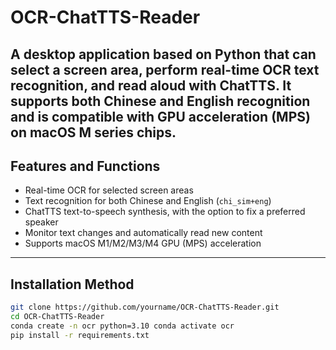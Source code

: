 # OCR-ChatTTS-Reader

A desktop application based on Python that can select a screen area, perform real-time OCR text recognition, and read aloud with ChatTTS. It supports both Chinese and English recognition and is compatible with GPU acceleration (MPS) on macOS M series chips. 
---

## Features and Functions 
- Real-time OCR for selected screen areas
- Text recognition for both Chinese and English (`chi_sim+eng`)
- ChatTTS text-to-speech synthesis, with the option to fix a preferred speaker
- Monitor text changes and automatically read new content
- Supports macOS M1/M2/M3/M4 GPU (MPS) acceleration 
---

## Installation Method 
```bash
git clone https://github.com/yourname/OCR-ChatTTS-Reader.git
cd OCR-ChatTTS-Reader
conda create -n ocr python=3.10 conda activate ocr
pip install -r requirements.txt
